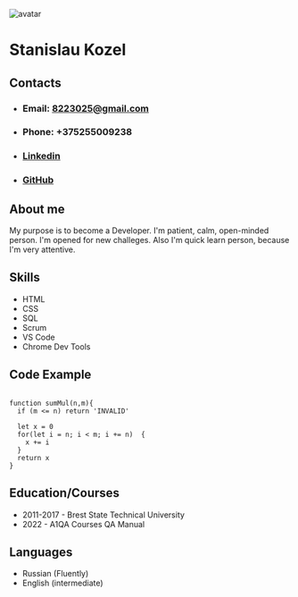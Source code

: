 ![avatar](/gh-pages/IMG_20180722_162852_1.jpg "Selfie")
# Stanislau Kozel

## Contacts
* ### Email: 8223025@gmail.com
* ### Phone: +375255009238
* ### [Linkedin](https://www.linkedin.com/in/stanislav-kozel-b2355a203)
* ### [GitHub](https://github.com/SnowzQ)
  
## About me
My purpose is to become a Developer. I'm patient, calm, open-minded person. I'm opened for new challeges. Also I'm quick learn person, because I'm very attentive.

## Skills
- HTML
- CSS
- SQL
- Scrum
- VS Code
- Chrome Dev Tools

## Code Example
```

function sumMul(n,m){
  if (m <= n) return 'INVALID'
  
  let x = 0
  for(let i = n; i < m; i += n)  {
    x += i
  }
  return x
}

```

## Education/Courses

* 2011-2017 - Brest State Technical University
* 2022 - A1QA Courses QA Manual

## Languages

* Russian (Fluently)
* English (intermediate)
